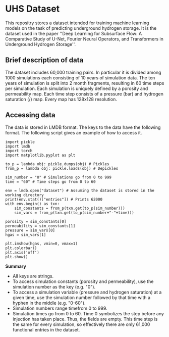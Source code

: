 # UHS Dataset

This repositry stores a dataset intended for training machine learning models on the task of predicting underground hydrogen storage. It is the dataset used in the paper ''Deep Learning for Subsurface Flow: A Comparative Study of U-Net, Fourier Neural Operators, and Transformers in Underground Hydrogen Storage''.

## Brief description of data

The dataset includes 60,000 training pairs. In particular it is divided among 1000 simulations each consisting of 10 years of simulation data. The ten years of simulation is split into 2 month fragments, resulting in 60 time steps per simulation. Each simulation is uniquely defined by a porosity and permeability map. Each time step consists of a pressure (bar) and hydrogen saturation (/) map. Every map has 128x128 resolution.

## Accessing data

The data is stored in LMDB format. The keys to the data have the following format. The following script gives an example of how to access it.
```
import pickle
import lmdb
import torch
import matplotlib.pyplot as plt

to_p = lambda obj: pickle.dumps(obj) # Pickles
from_p = lambda obj: pickle.loads(obj) # Depickles

sim_number = "0" # Simulations go from 0 to 999
time = "60" # Time steps go from 0 to 60

env = lmdb.open("dataset") # Assuming the dataset is stored in the working directory
print(env.stat()["entries"]) # Prints 62000
with env.begin() as txn:
    sim_constants = from_p(txn.get(to_p(sim_number)))
    sim_vars = from_p(txn.get(to_p(sim_number+"-"+time)))
    
porosity = sim_constants[0]
permeability = sim_constants[1]
pressure = sim_vars[0]
hgas = sim_vars[1]

plt.imshow(hgas, vmin=0, vmax=1)
plt.colorbar()
plt.axis('off')
plt.show()
```

**Summary**
* All keys are strings.
* To access simulation constants (porosity and permeability), use the simulation number as the key (e.g. "0").
* To access a simulation variable (pressure and hydrogen saturation) at a given time, use the simulation number followed by that time with a hyphen in the middle (e.g. "0-60").
* Simulation numbers range timefrom 0 to 999.
* Simulation times go from 0 to 60. Time 0 symbolizes the step before any injection has taken place. Thus, the fields are empty. This time step is the same for every simulation, so effectively there are only  61,000 functional entries in the dataset.
